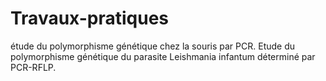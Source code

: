 # Travaux-pratiques
étude du polymorphisme génétique chez la souris par PCR.  Etude du polymorphisme génétique du parasite Leishmania infantum déterminé par PCR-RFLP.
